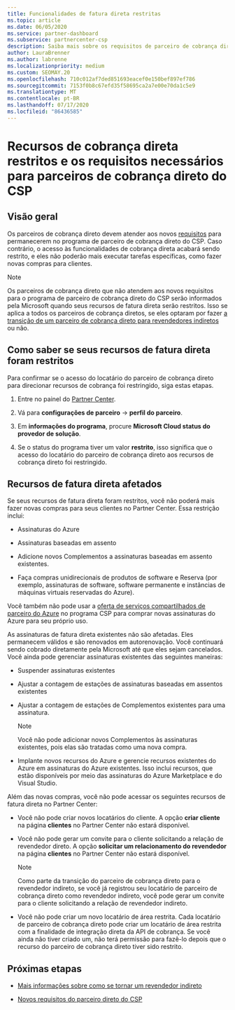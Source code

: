 ```yaml
---
title: Funcionalidades de fatura direta restritas
ms.topic: article
ms.date: 06/05/2020
ms.service: partner-dashboard
ms.subservice: partnercenter-csp
description: Saiba mais sobre os requisitos de parceiro de cobrança direto do CSP e o que fazer para evitar que os recursos sejam restritos. Descubra se seus recursos foram restritos.
author: LauraBrenner
ms.author: labrenne
ms.localizationpriority: medium
ms.custom: SEOMAY.20
ms.openlocfilehash: 710c012af7ded851693eacef0e150bef897ef786
ms.sourcegitcommit: 7153f0b8c67efd35f58695ca2a7e00e70da1c5e9
ms.translationtype: MT
ms.contentlocale: pt-BR
ms.lasthandoff: 07/17/2020
ms.locfileid: "86436585"
---
```

# <a name="restricted-direct-bill-capabilities-and-the-requirements-needed-for-csp-direct-bill-partners"></a>Recursos de cobrança direta restritos e os requisitos necessários para parceiros de cobrança direto do CSP  

## <a name="overview"></a>Visão geral

Os parceiros de cobrança direto devem atender aos novos [requisitos](direct-partner-new-requirements.md) para permanecerem no programa de parceiro de cobrança direto do CSP. Caso contrário, o acesso às funcionalidades de cobrança direta acabará sendo restrito, e eles não poderão mais executar tarefas específicas, como fazer novas compras para clientes.

> [!Note]
> Os parceiros de cobrança direto que não atendem aos novos requisitos para o programa de parceiro de cobrança direto do CSP serão informados pela Microsoft quando seus recursos de fatura direta serão restritos. Isso se aplica a todos os parceiros de cobrança diretos, se eles optaram por fazer [a transição de um parceiro de cobrança direto para revendedores indiretos](transition-direct-to-indirect.md) ou não.  

## <a name="how-to-tell-if-your-direct-bill-capabilities-has-been-restricted"></a>Como saber se seus recursos de fatura direta foram restritos

Para confirmar se o acesso do locatário do parceiro de cobrança direto para direcionar recursos de cobrança foi restringido, siga estas etapas.

1. Entre no painel do [Partner Center](https://partner.microsoft.com/dashboard).

2. Vá para **configurações de parceiro**  ->  **perfil do parceiro**.

3. Em **informações do programa**, procure **Microsoft Cloud status do provedor de solução**.

4. Se o status do programa tiver um valor **restrito**, isso significa que o acesso do locatário do parceiro de cobrança direto aos recursos de cobrança direto foi restringido.

## <a name="affected-direct-bill-capabilities"></a>Recursos de fatura direta afetados

Se seus recursos de fatura direta foram restritos, você não poderá mais fazer novas compras para seus clientes no Partner Center. Essa restrição inclui:

- Assinaturas do Azure

- Assinaturas baseadas em assento

- Adicione novos Complementos a assinaturas baseadas em assento existentes.

- Faça compras unidirecionais de produtos de software e Reserva (por exemplo, assinaturas de software, software permanente e instâncias de máquinas virtuais reservadas do Azure).

Você também não pode usar a [oferta de serviços compartilhados de parceiro do Azure](shared-services.md) no programa CSP para comprar novas assinaturas do Azure para seu próprio uso.

As assinaturas de fatura direta existentes não são afetadas. Eles permanecem válidos e são renovados em autorenovação. Você continuará sendo cobrado diretamente pela Microsoft até que eles sejam cancelados. Você ainda pode gerenciar assinaturas existentes das seguintes maneiras:

- Suspender assinaturas existentes

- Ajustar a contagem de estações de assinaturas baseadas em assentos existentes

- Ajustar a contagem de estações de Complementos existentes para uma assinatura. 
 
    >[!Note] 
    >Você não pode adicionar novos Complementos às assinaturas existentes, pois elas são tratadas como uma nova compra.

- Implante novos recursos do Azure e gerencie recursos existentes do Azure em assinaturas do Azure existentes. Isso inclui recursos, que estão disponíveis por meio das assinaturas do Azure Marketplace e do Visual Studio.

Além das novas compras, você não pode acessar os seguintes recursos de fatura direta no Partner Center:

- Você não pode criar novos locatários do cliente. A opção **criar cliente** na página **clientes** no Partner Center não estará disponível.

- Você não pode gerar um convite para o cliente solicitando a relação de revendedor direto. A opção **solicitar um relacionamento do revendedor** na página **clientes** no Partner Center não estará disponível.

    >[!NOTE]
    >Como parte da transição do parceiro de cobrança direto para o revendedor indireto, se você já registrou seu locatário de parceiro de cobrança direto como revendedor indireto, você pode gerar um convite para o cliente solicitando a relação de revendedor indireto.

- Você não pode criar um novo locatário de área restrita. Cada locatário de parceiro de cobrança direto pode criar um locatário de área restrita com a finalidade de integração direta da API de cobrança. Se você ainda não tiver criado um, não terá permissão para fazê-lo depois que o recurso do parceiro de cobrança direto tiver sido restrito.  

## <a name="next-steps"></a>Próximas etapas

- [Mais informações sobre como se tornar um revendedor indireto](https://assetsprod.microsoft.com/csp-directbill-to-indirect-transition.pdf)

- [Novos requisitos do parceiro direto do CSP](direct-partner-new-requirements.md)